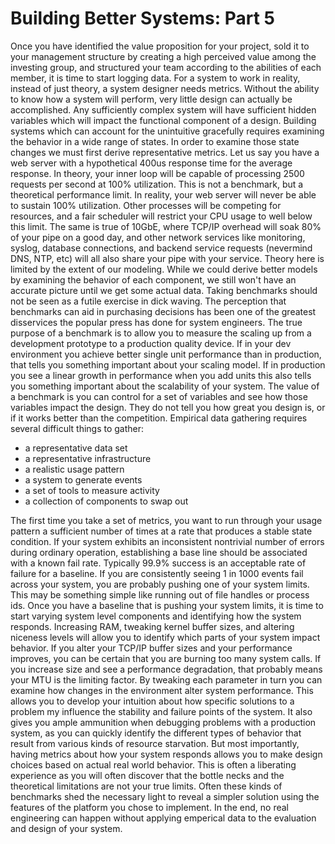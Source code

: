 Building Better Systems: Part 5
===============================

Once you have identified the value proposition for your project, sold it to your management structure by creating a high perceived value among the investing group, and structured your team according to the abilities of each member, it is time to start logging data. For a system to work in reality, instead of just theory, a system designer needs metrics. Without the ability to know how a system will perform, very little design can actually be accomplished. Any sufficiently complex system will have sufficient hidden variables which will impact the functional component of a design. Building systems which can account for the unintuitive gracefully requires examining the behavior in a wide range of states. In order to examine those state changes we must first derive representative metrics.  Let us say you have a web server with a hypothetical 400us response time for the average response. In theory, your inner loop will be capable of processing 2500 requests per second at 100% utilization.   This is not a benchmark, but a theoretical performance limit.  In reality, your web server will never be able to sustain 100% utilization. Other processes will be competing for resources, and a fair scheduler will restrict your CPU usage to well below this limit. The same is true of 10GbE, where TCP/IP overhead will soak 80% of your pipe on a good day, and other network services like monitoring, syslog, database connections, and backend service requests (nevermind DNS, NTP, etc) will all also share your pipe with your service.  Theory here is limited by the extent of our modeling. While we could derive better models by examining the behavior of each component, we still won&#39;t have an accurate picture until we get some actual data.  Taking benchmarks should not be seen as a futile exercise in dick waving. The perception that benchmarks can aid in purchasing decisions has been one of the greatest disservices the popular press has done for system engineers. The true purpose of a benchmark is to allow you to measure the scaling up from a development prototype to a production quality device. If in your dev environment you achieve better single unit performance than in production, that tells you something important about your scaling model. If in production you see a linear growth in performance when you add units this also tells you something important about the scalability of your system. The value of a benchmark is you can control for a set of variables and see how those variables impact the design. They do not tell you how great you design is, or if it works better than the competition.  Empirical data gathering requires several difficult things to gather: <ul> <li>a representative data set</li> <li>a representative infrastructure</li> <li>a realistic usage pattern</li> <li>a system to generate events</li> <li>a set of tools to measure activity</li> <li>a collection of components to swap out</li> </ul>  The first time you take a set of metrics, you want to run through your usage pattern a sufficient number of times at a rate that produces a stable state condition. If your system exhibits an inconsistent nontrivial number of errors during ordinary operation, establishing a base line should be associated with a known fail rate. Typically 99.9% success is an acceptable rate of failure for a baseline. If you are consistently seeing 1 in 1000 events fail across your system, you are probably pushing one of your system limits. This may be something simple like running out of file handles or process ids.  Once you have a baseline that is pushing your system limits, it is time to start varying system level components and identifying how the system responds. Increasing RAM, tweaking kernel buffer sizes, and altering niceness levels will allow you to identify which parts of your system impact behavior. If you alter your TCP/IP buffer sizes and your performance improves, you can be certain that you are burning too many system calls. If you increase size and see a performance degradation, that probably means your MTU is the limiting factor.  By tweaking each parameter in turn you can examine how changes in the environment alter system performance.  This allows you to develop your intuition about how specific solutions to a problem my influence the stability and failure points of the system.  It also gives you ample ammunition when debugging problems with a production system, as you can quickly identify the different types of behavior that result from various kinds of resource starvation. But most importantly, having metrics about how your system responds allows you to make design choices based on actual real world behavior.  This is often a liberating experience as you will often discover that the bottle necks and the theoretical limitations are not your true limits.  Often these kinds of benchmarks shed the necessary light to reveal a simpler solution using the features of the platform you chose to implement.  In the end, no real engineering can happen without applying emperical data to the evaluation and design of your system.